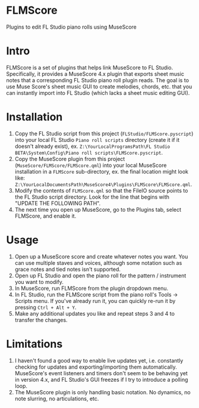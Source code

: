 # FLMScore
Plugins to edit FL Studio piano rolls using MuseScore

# Intro
FLMScore is a set of plugins that helps link MuseScore to FL Studio. Specifically, it provides a MuseScore 4.x plugin that exports sheet music notes that a corresponding FL Studio piano roll plugin reads. The goal is to use Muse Score's sheet music GUI to create melodies, chords, etc. that you can instantly import into FL Studio (which lacks a sheet music editing GUI).

# Installation
1. Copy the FL Studio script from this project (`FLStudio/FLMScore.pyscript`) into your local FL Studio `Piano roll scripts` directory (create it if it doesn't already exist), ex. `Z:\YourLocalProgramsPath\FL Studio BETA\System\Config\Piano roll scripts\FLMScore.pyscript`.
2. Copy the MuseScore plugin from this project (`MuseScore/FLMScore/FLMScore.qml`) into your local MuseScore installation in a `FLMScore` sub-directory, ex. the final location might look like: `Z:\YourLocalDocumentsPath\MuseScore4\Plugins\FLMScore\FLMScore.qml`.
3. Modify the contents of `FLMScore.qml` so that the FileIO source points to the FL Studio script directory. Look for the line that begins with "UPDATE THE FOLLOWING PATH".
4. The next time you open up MuseScore, go to the Plugins tab, select FLMScore, and enable it.

# Usage
1. Open up a MuseScore score and create whatever notes you want. You can use multiple staves and voices, although some notation such as grace notes and tied notes isn't supported.
2. Open up FL Studio and open the piano roll for the pattern / instrument you want to modify.
3. In MuseScore, run FLMScore from the plugin dropdown menu.
4. In FL Studio, run the FLMScore script from the piano roll's Tools -> Scripts menu. If you've already run it, you can quickly re-run it by pressing `Ctrl + Alt + Y`.
5. Make any additional updates you like and repeat steps 3 and 4 to transfer the changes.

# Limitations
1. I haven't found a good way to enable live updates yet, i.e. constantly checking for updates and exporting/importing them automatically. MuseScore's event listeners and timers don't seem to be behaving yet in version 4.x, and FL Studio's GUI freezes if I try to introduce a polling loop.
2. The MuseScore plugin is only handling basic notation. No dynamics, no note slurring, no articulations, etc.
